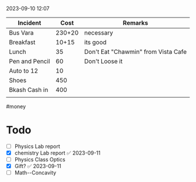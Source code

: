 2023-09-10 12:07

| Incident       | Cost   | Remarks                             |
| -------------- | ------ | ----------------------------------- |
| Bus Vara       | 230+20 | necessary                           |
| Breakfast      | 10+15  | its good                            |
| Lunch          | 35     | Don't Eat "Chawmin" from Vista Cafe |
| Pen and Pencil | 60     | Don't Loose it                      |
| Auto to 12     | 10     |                                     |
| Shoes          | 450    |                                     |
| Bkash Cash in  | 400    |                                     |
|                |        |                                     |

#money

# Todo
- [ ] Physics Lab report
- [x] chemistry Lab report ✅ 2023-09-11
- [ ] Physics Class Optics
- [x] Gift? ✅ 2023-09-11
- [ ] Math--Concavity

